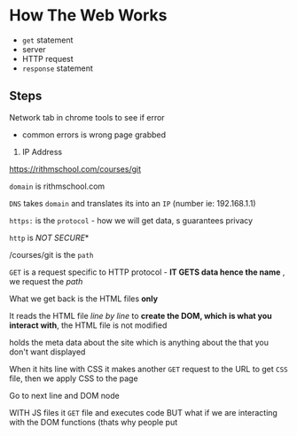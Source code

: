 # How The Web Works

* `get` statement
* server
* HTTP request
* `response` statement

## Steps

Network tab in chrome tools to see if error
  * common errors is wrong page grabbed

1. IP Address

  https://rithmschool.com/courses/git

  `domain` is rithmschool.com

  `DNS` takes `domain` and translates its into an `IP` (number ie: 192.168.1.1)

  `https:` is the `protocol` - how we will get data, s guarantees privacy

  `http` is *NOT SECURE**

  /courses/git is the `path`

  `GET` is a request specific to HTTP protocol - **IT GETS data hence the name** , we request the *path*

  What we get back is the HTML files **only**

  It reads the HTML file *line by line* to **create the DOM, which is what you interact with**, the HTML file is not modified

  <HEAD> holds the meta data about the site which is anything about the that you don't want displayed

  When it hits line with CSS it makes another `GET` request to the URL to get `CSS` file, then we apply CSS to the page

  Go to next line and DOM node

  WITH JS files it `GET` file and executes code BUT what if we are interacting with the DOM functions (thats why people put <script> tags on bottom) OR add this in JS file

  document.addEventListerner("")

  Once DOM complete it will fire off event notifying user it is compeleted loaded


## NOTE

TCP is different from HTTP

HTTP is higher level protocol

  HTTP uses TCP for reliabilty etc


## to target decendents

The greater explicity says only descdents in ul if there is a div then it ignores those
this targets only Dole b/c it is a direct descendent ignores the <div>

```HTTP
<ul>
  <div>
    <li>BOB</li>
  </div>
  <li>Dole</li>
<ul>

class > element {
  color: black
}
```
